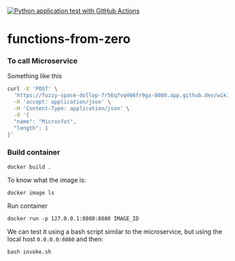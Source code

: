 [![Python application test with GitHub Actions](https://github.com/JTorres258/functions-from-zero/actions/workflows/main.yml/badge.svg)](https://github.com/JTorres258/functions-from-zero/actions/workflows/main.yml)

# functions-from-zero

### To call Microservice

Something like this

```bash
curl -X 'POST' \
  'https://fuzzy-space-dollop-7r56q7vq466fr9gx-8080.app.github.dev/wiki' \
  -H 'accept: application/json' \
  -H 'Content-Type: application/json' \
  -d '{
  "name": "Microsfot",
  "length": 1
}'
```

### Build container

`docker build .`

To know what the image is:

`docker image ls`

Run container

`docker run -p 127.0.0.1:8080:8080 IMAGE_ID`

We can test it using a bash script similar to the microservice, but using the local host `0.0.0.0:8080` and then:

`bash invoke.sh`
